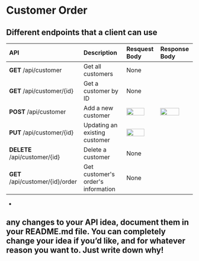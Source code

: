 # Customer Order 

## Different endpoints that a client can use

  | API                              | Description                        | Resquest Body | Response Body
  | :-----------                     | :-----------                       | :------------ | :------------
  | **GET** /api/customer            | Get all customers                  | None          |
  | **GET** /api/customer/{id}       | Get a customer by ID               | None          |
  | **POST** /api/customer           | Add a new customer                 | <img src="https://user-images.githubusercontent.com/43976085/204141691-39b4bb58-b618-4fcc-8468-eb9afd7d2fdb.png" width=80% height=80%> | <img src="https://user-images.githubusercontent.com/43976085/204141691-39b4bb58-b618-4fcc-8468-eb9afd7d2fdb.png" width=80% height=80%>
  | **PUT** /api/customer/{id}       | Updating an existing customer      | <img src="https://user-images.githubusercontent.com/43976085/204141691-39b4bb58-b618-4fcc-8468-eb9afd7d2fdb.png" width=80% height=80%>
  | **DELETE** /api/customer/{id}    | Delete a customer                  | None
  | **GET** /api/customer/{id}/order | Get customer's order's information | None          | 
  
* 
  
## any changes to your API idea, document them in your README.md file. You can completely change your idea if you’d like, and for whatever reason you want to. Just write down why! 
